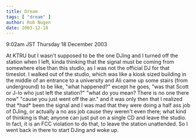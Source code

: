 ```yaml
---
title: Dream
tags: [ "dream" ]
author: Rob Nugen
date: 2003-12-18
---
```


<p class=date>9:02am JST Thursday 18 December 2003</p>

<p class=dream>At KTRU but I wasn't supposed to be the one DJing and I
  turned off the station when I left, kinda thinking that the signal
  must be coming from somewhere else than this studio, as I was not
  the official DJ for that timeslot.  I walked out of the studio,
  which was like a kiosk sized building in the middle of an entrance
  to a university and Ali came up some stairs (from underground) to be
  like, "what happened?"  except he goes, "was that Scott or J-lo who
  just left the station?" "what do you mean? There is no one there
  now" "cause you just went off the air."  and it was only then that I
  realized that *had* been the signal and I was mad that they were
  doing a half ass job of DJing, or actually a no ass job cause they
  weren't even there; what kind of thinking is that; anyone can just
  put on a single CD and leave the studio.  In fact, it is an FCC
  violation to do that, to leave the station unattended.  So I went
  back in there to start DJing and woke up.</p>

